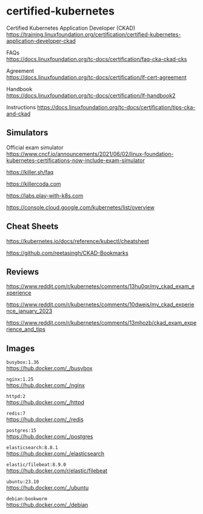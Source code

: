 # certified-kubernetes

Certified Kubernetes Application Developer (CKAD)\
https://training.linuxfoundation.org/certification/certified-kubernetes-application-developer-ckad

FAQs\
https://docs.linuxfoundation.org/tc-docs/certification/faq-cka-ckad-cks

Agreement\
https://docs.linuxfoundation.org/tc-docs/certification/lf-cert-agreement

Handbook\
https://docs.linuxfoundation.org/tc-docs/certification/lf-handbook2

Instructions
https://docs.linuxfoundation.org/tc-docs/certification/tips-cka-and-ckad

## Simulators

Official exam simulator\
https://www.cncf.io/announcements/2021/06/02/linux-foundation-kubernetes-certifications-now-include-exam-simulator

https://killer.sh/faq

https://killercoda.com

https://labs.play-with-k8s.com

https://console.cloud.google.com/kubernetes/list/overview

## Cheat Sheets

https://kubernetes.io/docs/reference/kubectl/cheatsheet

https://github.com/reetasingh/CKAD-Bookmarks

## Reviews

https://www.reddit.com/r/kubernetes/comments/13hu0qr/my_ckad_exam_experience

https://www.reddit.com/r/kubernetes/comments/10dwejs/my_ckad_experience_january_2023

https://www.reddit.com/r/kubernetes/comments/13mhozb/ckad_exam_experience_and_tips

## Images

`busybox:1.36`\
https://hub.docker.com/_/busybox

`nginx:1.25`\
https://hub.docker.com/_/nginx

`httpd:2`\
https://hub.docker.com/_/httpd

`redis:7`\
https://hub.docker.com/_/redis

`postgres:15`\
https://hub.docker.com/_/postgres

`elasticsearch:8.8.1`\
https://hub.docker.com/_/elasticsearch

`elastic/filebeat:8.9.0`\
https://hub.docker.com/r/elastic/filebeat

`ubuntu:23.10`\
https://hub.docker.com/_/ubuntu

`debian:bookworm`\
https://hub.docker.com/_/debian
